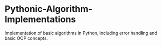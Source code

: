 Pythonic-Algorithm-Implementations
==================================

Implementation of basic algorithms in Python, including error handling and basic OOP concepts. 
